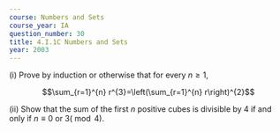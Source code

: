```yaml
---
course: Numbers and Sets
course_year: IA
question_number: 30
title: 4.I.1C Numbers and Sets
year: 2003
---
```



(i) Prove by induction or otherwise that for every $n \geqslant 1$,

$$\sum_{r=1}^{n} r^{3}=\left(\sum_{r=1}^{n} r\right)^{2}$$

(ii) Show that the sum of the first $n$ positive cubes is divisible by 4 if and only if $n \equiv 0$ or $3(\bmod 4)$.